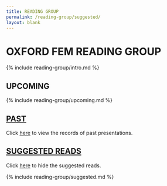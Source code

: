 ```yaml
---
title: READING GROUP
permalink: /reading-group/suggested/
layout: blank
---
```


# OXFORD FEM READING GROUP

{% include reading-group/intro.md %}

## UPCOMING

{% include reading-group/upcoming.md %}

## [PAST](/reading-group/past/)

Click [here](/reading-group/past/) to view the records of past presentations.

## [SUGGESTED READS](/reading-group/)

Click [here](/reading-group/) to hide the suggested reads.

{% include reading-group/suggested.md %}
